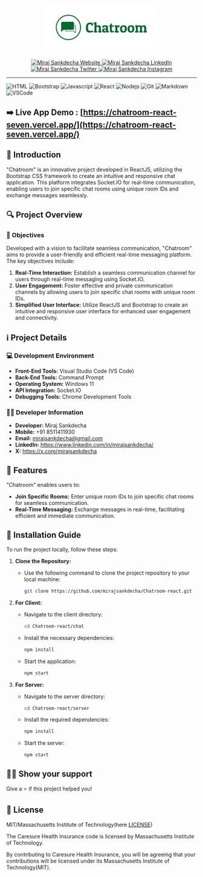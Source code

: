 <h1 align="center">
  <a href="https://chatroom-react-seven.vercel.app/" target="_blank">
    <img src="https://github.com/mirajsankdecha/Chatroom-react/blob/main/Chat/public/logo.png" alt="Chatroom" width="300">
  </a>
  <br>
</h1>

<p align="center">
  <a href="https://miraj-sankdecha.vercel.app/" target="_blank">
    <img src="https://img.shields.io/badge/Website-DC143C?style=for-the-badge&logo=medium&logoColor=white" alt="Miraj Sankdecha Website" />
  </a>
  <a href="https://www.linkedin.com/in/mirajsankdecha/" target="_blank">
    <img src="https://img.shields.io/badge/LinkedIn-0077B5?style=for-the-badge&logo=linkedin&logoColor=white" alt="Miraj Sankdecha LinkedIn" />
  </a>
  <a href="https://twitter.com/mirajsankdecha" target="_blank">
    <img src="https://img.shields.io/badge/Twitter-1DA1F2?style=for-the-badge&logo=twitter&logoColor=white" alt="Miraj Sankdecha Twitter" />
  </a>
  <a href="https://www.instagram.com/mirajgajjar731/?igshid=MzNlNGNkZWQ4Mg%3D%3D" target="_blank">
    <img src="https://img.shields.io/badge/Instagram-fe4164?style=for-the-badge&logo=instagram&logoColor=white" alt="Miraj Sankdecha Instagram" />
  </a> 
</p>

---

![HTML](https://img.shields.io/badge/HTML5-E34F26?style=for-the-badge&logo=html5&logoColor=white)
![Bootstrap](https://img.shields.io/badge/Bootstrap-563D7C?style=for-the-badge&logo=bootstrap&logoColor=white)
![Javascript](https://img.shields.io/badge/Javascript-F0DB4F?style=for-the-badge&labelColor=black&logo=javascript&logoColor=F0DB4F)
![React](https://img.shields.io/badge/-React-61DBFB?style=for-the-badge&labelColor=black&logo=react&logoColor=61DBFB)
![Nodejs](https://img.shields.io/badge/Nodejs-3C873A?style=for-the-badge&labelColor=black&logo=node.js&logoColor=3C873A)
![Git](https://img.shields.io/badge/Git-F05032?style=for-the-badge&logo=git&logoColor=white)
![Markdown](https://img.shields.io/badge/Markdown-000000?style=for-the-badge&logo=markdown&logoColor=white)
![VSCode](https://img.shields.io/badge/Visual_Studio-0078d7?style=for-the-badge&logo=visual%20studio&logoColor=white)

## :arrow_right: **Live App Demo** : [https://chatroom-react-seven.vercel.app/](https://chatroom-react-seven.vercel.app/)

## :pencil: Introduction

"Chatroom" is an innovative project developed in ReactJS, utilizing the Bootstrap CSS framework to create an intuitive and responsive chat application. This platform integrates Socket.IO for real-time communication, enabling users to join specific chat rooms using unique room IDs and exchange messages seamlessly.

## :mag: Project Overview

### :dart: Objectives

Developed with a vision to facilitate seamless communication, "Chatroom" aims to provide a user-friendly and efficient real-time messaging platform. The key objectives include:

1. **Real-Time Interaction:** Establish a seamless communication channel for users through real-time messaging using Socket.IO.
2. **User Engagement:** Foster effective and private communication channels by allowing users to join specific chat rooms with unique room IDs.
3. **Simplified User Interface:** Utilize ReactJS and Bootstrap to create an intuitive and responsive user interface for enhanced user engagement and connectivity.

## :information_source: Project Details

### :computer: Development Environment

- **Front-End Tools:** Visual Studio Code (VS Code)
- **Back-End Tools:** Command Prompt
- **Operating System:** Windows 11
- **API Integration:** Socket.IO
- **Debugging Tools:** Chrome Development Tools

### :man_technologist: Developer Information

- **Developer:** Miraj Sankdecha
- **Mobile:** +91 8511411930
- **Email:** mirajsankdecha@gmail.com
- **LinkedIn:** https://www.linkedin.com/in/mirajsankdecha/
- **X:** https://x.com/mirajsankdecha

## :rocket: Features

"Chatroom" enables users to:

- **Join Specific Rooms:** Enter unique room IDs to join specific chat rooms for seamless communication.
- **Real-Time Messaging:** Exchange messages in real-time, facilitating efficient and immediate communication.

## :wrench: Installation Guide

To run the project locally, follow these steps:

1. **Clone the Repository:**
   - Use the following command to clone the project repository to your local machine:
     ```bash
     git clone https://github.com/mirajsankdecha/Chatroom-react.git
     ```

2. **For Client:**
   - Navigate to the client directory:
     ```bash
     cd Chatroom-react/chat
     ```
   - Install the necessary dependencies:
     ```bash
     npm install
     ```
   - Start the application:
     ```bash
     npm start
     ```

3. **For Server:**
   - Navigate to the server directory:
     ```bash
     cd Chatroom-react/server
     ```
   - Install the required dependencies:
     ```bash
     npm install
     ```
   - Start the server:
     ```bash
     npm start
     ```
     
## :man_astronaut: Show your support

Give a ⭐️ if this project helped you!

## :page_facing_up: License

MIT/Massachusetts Institute of Technology(here [LICENSE](https://github.com/mirajsankdecha/Chatroom-react/blob/main/LICENSE))

The Caresure Health Insurance code is licensed by Massachusetts Institute of Technology.

By contributing to Caresure Health Insurance, you will be agreeing that your contributions will be licensed under its Massachusetts Institute of Technology(MIT).

